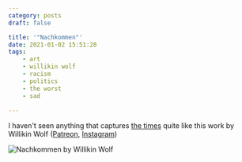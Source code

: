 ```yaml
---
category: posts
draft: false

title: '"Nachkommen"'
date: 2021-01-02 15:51:28
tags:
    - art
    - willikin wolf
    - racism
    - politics
    - the worst
    - sad
    
---
```


I haven't seen anything that captures [the times](https://www.washingtonpost.com/local/trump-january6-dc-protest/2020/12/30/1773b19c-4acc-11eb-839a-cf4ba7b7c48c_story.html) quite like this work by Willikin Wolf ([Patreon](https://www.patreon.com/willikinwolf), [Instagram](https://www.instagram.com/WillikinWolf/?hl=en))

![Nachkommen by Willikin Wolf](/misc/n/nachkommen.jpg)
